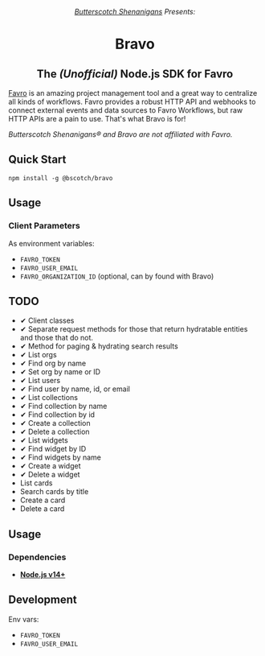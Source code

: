 <p align="center"><i><a href="https://www.bscotch.net">Butterscotch Shenanigans</a> Presents:</i></p>

<h1 align="center"> Bravo</h1>
<h2 align="center">The <i>(Unofficial)</i> Node.js SDK for Favro</h2>

[Favro](https://www.favro.com/) is an amazing project management tool
and a great way to centralize all kinds of workflows. Favro provides a
robust HTTP API and webhooks to connect external events and data sources
to Favro Workflows, but raw HTTP APIs are a pain to use. That's what Bravo
is for!

_Butterscotch Shenanigans&reg; and Bravo are not affiliated with Favro._

## Quick Start

`npm install -g @bscotch/bravo`

## Usage

### Client Parameters

As environment variables:

- `FAVRO_TOKEN`
- `FAVRO_USER_EMAIL`
- `FAVRO_ORGANIZATION_ID` (optional, can by found with Bravo)

## TODO

- ✔ Client classes
- ✔ Separate request methods for those that
  return hydratable entities and those that
  do not.
- ✔ Method for paging & hydrating search results
- ✔ List orgs
- ✔ Find org by name
- ✔ Set org by name or ID
- ✔ List users
- ✔ Find user by name, id, or email
- ✔ List collections
- ✔ Find collection by name
- ✔ Find collection by id
- ✔ Create a collection
- ✔ Delete a collection
- ✔ List widgets
- ✔ Find widget by ID
- ✔ Find widgets by name
- ✔ Create a widget
- ✔ Delete a widget
- List cards
- Search cards by title
- Create a card
- Delete a card

## Usage

### Dependencies

- [**Node.js v14+**](https://nodejs.org/)

## Development

Env vars:

- `FAVRO_TOKEN`
- `FAVRO_USER_EMAIL`
